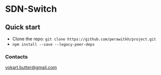 # SDN-Switch
## Quick start
- Clone the repo: `git clone https://github.com/perawitkh/project.git`
- `npm install --save --legacy-peer-deps`
### Contacts
yokart.butter@gmail.com  
